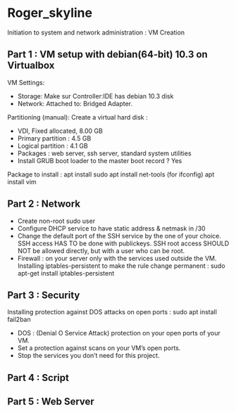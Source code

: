 # Roger_skyline
Initiation to system and network administration : VM Creation

## Part 1 : VM setup with debian(64-bit) 10.3 on Virtualbox
VM Settings:
- Storage: Make sur Controller:IDE has debian 10.3 disk
- Network: Attached to: Bridged Adapter.

Partitioning (manual):
Create a virtual hard disk :
- VDI, Fixed allocated, 8.00 GB
- Primary partition : 4.5 GB
- Logical partition : 4.1 GB
- Packages : web server, ssh server, standard system utilities
- Install GRUB boot loader to the master boot record ? Yes
  
Package to install : 
apt install sudo
apt install net-tools (for ifconfig)
apt install vim

## Part 2 : Network
- Create non-root sudo user
- Configure DHCP service to have static address & netmask in /30
- Change the default port of the SSH service by the one of your choice. SSH access HAS TO be done with publickeys.
SSH root access SHOULD NOT be allowed directly, but with a user who can be root.
- Firewall : on your server only with the services used outside the VM.
Installing iptables-persistent to make the rule change permanent : sudo apt-get install iptables-persistent 

## Part 3 : Security
Installing protection against DOS attacks on open ports : sudo apt install fail2ban
- DOS : (Denial O Service Attack) protection on your open ports of your VM.
- Set a protection against scans on your VM’s open ports.
- Stop the services you don’t need for this project.

## Part 4 : Script

## Part 5 : Web Server
